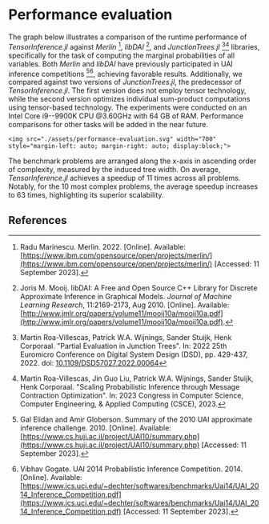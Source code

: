 # Performance evaluation

The graph below illustrates a comparison of the runtime performance of
*TensorInference.jl* against *Merlin* [^marinescu2022merlin], *libDAI*
[^mooij2010libdai], and *JunctionTrees.jl* [^roa2022partial][^roa2023scaling]
libraries, specifically for the task of computing the marginal probabilities
of all variables. Both *Merlin* and *libDAI* have previously participated in
UAI inference competitions [^gal2010summary][^gogate2014uai], achieving
favorable results. Additionally, we compared against two versions of
*JunctionTrees.jl*, the predecessor of *TensorInference.jl*. The first version
does not employ tensor technology, while the second version optimizes
individual sum-product computations using tensor-based technology. The
experiments were conducted on an Intel Core i9--9900K CPU @3.60GHz with 64 GB
of RAM. Performance comparisons for other tasks will be added in the near
future.

```@raw html
<img src="./assets/performance-evaluation.svg" width="700" style="margin-left: auto; margin-right: auto; display:block;">
```

The benchmark problems are arranged along the x-axis in ascending order of
complexity, measured by the induced tree width. On average,
*TensorInference.jl* achieves a speedup of 11 times across all problems.
Notably, for the 10 most complex problems, the average speedup increases to 63
times, highlighting its superior scalability.

## References

[^gal2010summary]: Gal Elidan and Amir Globerson. Summary of the 2010 UAI
    approximate inference challenge. 2010. [Online]. Available:
    [https://www.cs.huji.ac.il/project/UAI10/summary.php](https://www.cs.huji.ac.il/project/UAI10/summary.php)
    [Accessed: 11 September 2023].

[^gogate2014uai]: Vibhav Gogate. UAI 2014 Probabilistic Inference Competition.
    2014. [Online]. Available:
    [https://www.ics.uci.edu/~dechter/softwares/benchmarks/Uai14/UAI_2014_Inference_Competition.pdf](https://www.ics.uci.edu/~dechter/softwares/benchmarks/Uai14/UAI_2014_Inference_Competition.pdf)
    [Accessed: 11 September 2023].

[^marinescu2022merlin]: Radu Marinescu. Merlin. 2022. [Online]. Available:
    [https://www.ibm.com/opensource/open/projects/merlin/](https://www.ibm.com/opensource/open/projects/merlin/)
    [Accessed: 11 September 2023].

[^mooij2010libdai]: Joris M. Mooij. libDAI: A Free and Open Source C++ Library
    for Discrete Approximate Inference in Graphical Models. *Journal of
        Machine Learning Research*, 11:2169-2173, Aug 2010. [Online].
        Available:
        [http://www.jmlr.org/papers/volume11/mooij10a/mooij10a.pdf](http://www.jmlr.org/papers/volume11/mooij10a/mooij10a.pdf).

[^roa2023scaling]:
    Martin Roa-Villescas, Jin Guo Liu, Patrick W.A. Wijnings, Sander Stuijk, Henk Corporaal.
    "Scaling Probabilistic Inference through Message Contraction Optimization". 
    In: 2023 Congress in Computer Science, Computer Engineering, & Applied Computing (CSCE), 2023.

[^roa2022partial]:
    Martin Roa-Villescas, Patrick W.A. Wijnings, Sander Stuijk, Henk Corporaal. 
    "Partial Evaluation in Junction Trees". In: 2022 25th Euromicro Conference on 
    Digital System Design (DSD), pp. 429-437, 2022.
    doi: [10.1109/DSD57027.2022.00064](https://doi.org/10.1109/DSD57027.2022.00064)
